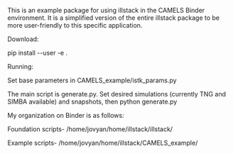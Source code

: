 This is an example package for using illstack in the CAMELS Binder environment. It is a simplified version of the entire illstack package to be more user-friendly to this specific application. 


Download:

pip install --user -e .

Running:

Set base parameters in CAMELS_example/istk_params.py

The main script is generate.py. Set desired simulations (currently TNG and SIMBA available) and snapshots, then python generate.py

My organization on Binder is as follows:

Foundation scripts-
/home/jovyan/home/illstack/illstack/

Example scripts-
/home/jovyan/home/illstack/CAMELS_example/
